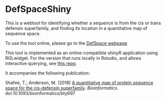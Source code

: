 # DefSpaceShiny

This is a webtool for identifying whether a sequence is from the cis or trans defensin superfamily, and finding its location in a quantitative map of sequence space.

To use the tool online, please go to the [DefSpace webpage](https://ts404.shinyapps.io/DefSpace)

This tool is implemented as an online-compatible shinyR application using RGLwidget. For the version that runs locally in Rstudio, and allows interactive querying, see [this repo](https://github.com/TS404/DefSpace).

It accompanies the following publication:

Shafee, T.; Anderson, M. (2018) [A quantitative map of protein sequence space for the cis-defensin superfamily](https://academic.oup.com/bioinformatics/advance-article/doi/10.1093/bioinformatics/bty697/5068591). _Bioinformatics_. doi:10.1093/bioinformatics/bty697
